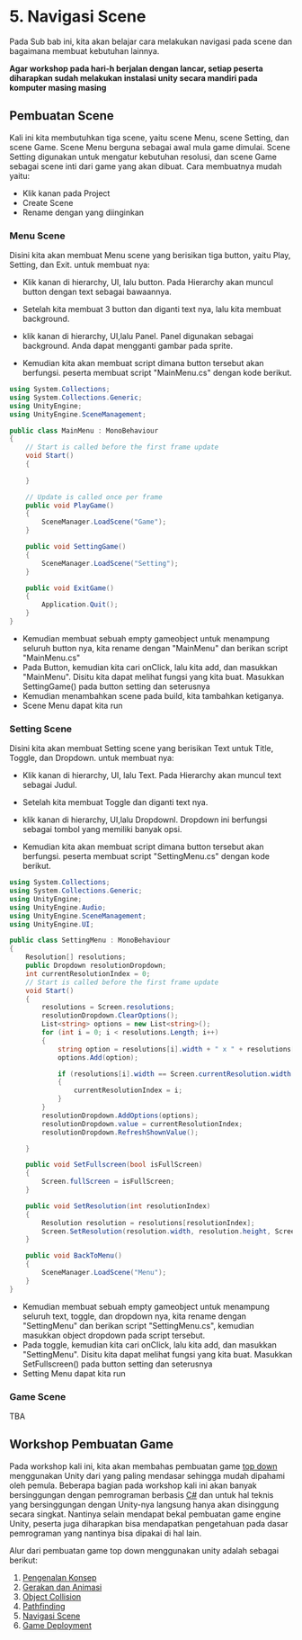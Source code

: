 # 5. Navigasi Scene

Pada Sub bab ini, kita akan belajar cara melakukan navigasi pada scene dan bagaimana membuat kebutuhan lainnya.

**Agar workshop pada hari-h berjalan dengan lancar, setiap peserta diharapkan sudah melakukan instalasi unity secara mandiri pada komputer masing masing**

## Pembuatan Scene

Kali ini kita membutuhkan tiga scene, yaitu scene Menu, scene Setting, dan scene Game. Scene Menu berguna sebagai awal mula game dimulai. 
Scene Setting digunakan untuk mengatur kebutuhan resolusi, dan scene Game sebagai scene inti dari game yang akan dibuat. Cara membuatnya mudah yaitu:

- Klik kanan pada Project
- Create Scene
- Rename dengan yang diinginkan

### Menu Scene
Disini kita akan membuat Menu scene yang berisikan tiga button, yaitu Play, Setting, dan Exit. untuk membuat nya:

- Klik kanan di hierarchy, UI, lalu button. Pada Hierarchy akan muncul button dengan text sebagai bawaannya.

- Setelah kita membuat 3 button dan diganti text nya, lalu kita membuat background.

- klik kanan di hierarchy, UI,lalu Panel. Panel digunakan sebagai background. Anda dapat mengganti gambar pada sprite.

- Kemudian kita akan membuat script dimana button tersebut akan berfungsi. peserta membuat script "MainMenu.cs" dengan kode berikut.

```C#
using System.Collections;
using System.Collections.Generic;
using UnityEngine;
using UnityEngine.SceneManagement;

public class MainMenu : MonoBehaviour
{
    // Start is called before the first frame update
    void Start()
    {
        
    }

    // Update is called once per frame
    public void PlayGame()
    {
        SceneManager.LoadScene("Game");
    }

    public void SettingGame()
    {
        SceneManager.LoadScene("Setting");
    }

    public void ExitGame()
    {
        Application.Quit();
    }
}
```

- Kemudian membuat sebuah empty gameobject untuk menampung seluruh button nya, kita rename dengan "MainMenu" dan berikan script "MainMenu.cs"
- Pada Button, kemudian kita cari onClick, lalu kita add, dan masukkan "MainMenu". Disitu kita dapat melihat fungsi yang kita buat. Masukkan SettingGame() pada button setting dan seterusnya
- Kemudian menambahkan scene pada build, kita tambahkan ketiganya.
- Scene Menu dapat kita run

### Setting Scene

Disini kita akan membuat Setting scene yang berisikan Text untuk Title, Toggle, dan Dropdown. untuk membuat nya:

- Klik kanan di hierarchy, UI, lalu Text. Pada Hierarchy akan muncul text sebagai Judul.

- Setelah kita membuat Toggle dan diganti text nya.

- klik kanan di hierarchy, UI,lalu Dropdownl. Dropdown ini berfungsi sebagai tombol yang memiliki banyak opsi.

- Kemudian kita akan membuat script dimana button tersebut akan berfungsi. peserta membuat script "SettingMenu.cs" dengan kode berikut.

```C#
using System.Collections;
using System.Collections.Generic;
using UnityEngine;
using UnityEngine.Audio;
using UnityEngine.SceneManagement;
using UnityEngine.UI;

public class SettingMenu : MonoBehaviour
{
    Resolution[] resolutions;
    public Dropdown resolutionDropdown;
    int currentResolutionIndex = 0;
    // Start is called before the first frame update
    void Start()
    {
        resolutions = Screen.resolutions;
        resolutionDropdown.ClearOptions();
        List<string> options = new List<string>();
        for (int i = 0; i < resolutions.Length; i++)
        {
            string option = resolutions[i].width + " x " + resolutions[i].height;
            options.Add(option);

            if (resolutions[i].width == Screen.currentResolution.width && resolutions[i].height == Screen.currentResolution.height)
            {
                currentResolutionIndex = i;
            }
        }
        resolutionDropdown.AddOptions(options);
        resolutionDropdown.value = currentResolutionIndex;
        resolutionDropdown.RefreshShownValue();

    }

    public void SetFullscreen(bool isFullScreen)
    {
        Screen.fullScreen = isFullScreen;
    }

    public void SetResolution(int resolutionIndex)
    {
        Resolution resolution = resolutions[resolutionIndex];
        Screen.SetResolution(resolution.width, resolution.height, Screen.fullScreen);
    }

    public void BackToMenu()
    {
        SceneManager.LoadScene("Menu");
    }
}
```

- Kemudian membuat sebuah empty gameobject untuk menampung seluruh text, toggle, dan dropdown nya, kita rename dengan "SettingMenu" dan berikan script "SettingMenu.cs", kemudian masukkan object dropdown pada script tersebut.
- Pada toggle, kemudian kita cari onClick, lalu kita add, dan masukkan "SettingMenu". Disitu kita dapat melihat fungsi yang kita buat. Masukkan SetFullscreen() pada button setting dan seterusnya
- Setting Menu dapat kita run

### Game Scene

TBA

## Workshop Pembuatan Game

Pada workshop kali ini, kita akan membahas pembuatan game [top down](https://en.wikipedia.org/wiki/Video_game_graphics#Top-down_perspective) menggunakan Unity dari yang paling mendasar sehingga mudah dipahami oleh pemula.
Beberapa bagian pada workshop kali ini akan banyak bersinggungan dengan pemrograman berbasis [C#](https://en.wikipedia.org/wiki/C_Sharp_(programming_language))
dan untuk hal teknis yang bersinggungan dengan Unity-nya langsung hanya akan disinggung secara singkat.
Nantinya selain mendapat bekal pembuatan game engine Unity, peserta juga diharapkan bisa mendapatkan pengetahuan pada dasar pemrograman yang nantinya bisa dipakai di hal lain.

Alur dari pembuatan game top down menggunakan unity adalah sebagai berikut:
1. [Pengenalan Konsep](./Assets/1-Pengenalan-Konsep/README.md)
2. [Gerakan dan Animasi](./Assets/2-Gerakan-dan-Animasi/README.md)
3. [Object Collision](./Assets/3-Object-Collision/README.md)
4. [Pathfinding](./Assets/4-Pathfinding/README.md)
5. [Navigasi Scene](./Assets/5-Navigasi-Scene/README.md)
6. [Game Deployment](./Assets/6-Game-Deployment/README.md)